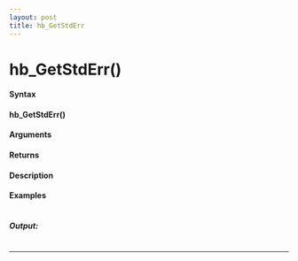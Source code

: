 ```yaml
---
layout: post
title: hb_GetStdErr
---
```


# hb_GetStdErr()


#### Syntax

#### hb_GetStdErr()

#### Arguments

#### Returns

#### Description

#### Examples

```

```

##### Output:

```

```

---